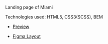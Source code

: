 Landing page of Miami

Technologies used: HTML5, CSS3(SCSS), BEM

- [Preview](https://oaleksandrovva.github.io/layout_miami/)

- [Figma Layout](https://www.figma.com/file/nHz8bflIwJaWP3P99vKTH5/miami_home_new?node-id=0%3A2)



